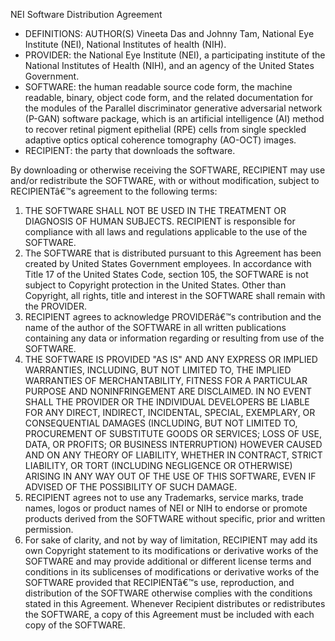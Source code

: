 NEI Software Distribution Agreement

- DEFINITIONS: AUTHOR(S) Vineeta Das and Johnny Tam, National Eye Institute (NEI), National Institutes of health (NIH).
- PROVIDER: the National Eye Institute (NEI), a participating institute of the National Institutes of Health (NIH), and an agency of the United States Government.
- SOFTWARE: the human readable source code form, the machine readable, binary, object code form, and the related documentation for the modules of the Parallel discriminator generative adversarial network (P-GAN) software package, which is an artificial intelligence (AI) method to recover retinal pigment epithelial (RPE) cells  from single speckled adaptive optics optical coherence tomography (AO-OCT) images.
- RECIPIENT: the party that downloads the software.

By downloading or otherwise receiving the SOFTWARE, RECIPIENT may use and/or redistribute the SOFTWARE, with or without modification, subject to RECIPIENTâ€™s agreement to the following terms:

1.	THE SOFTWARE SHALL NOT BE USED IN THE TREATMENT OR DIAGNOSIS OF HUMAN SUBJECTS. RECIPIENT is responsible for compliance with all laws and regulations applicable to the use of the SOFTWARE.
2.	The SOFTWARE that is distributed pursuant to this Agreement has been created by United States Government employees. In accordance with Title 17 of the United States Code, section 105, the SOFTWARE is not subject to Copyright protection in the United States. Other than Copyright, all rights, title and interest in the SOFTWARE shall remain with the PROVIDER.
3.	RECIPIENT agrees to acknowledge PROVIDERâ€™s contribution and the name of the author of the SOFTWARE in all written publications containing any data or information regarding or resulting from use of the SOFTWARE.
4.	THE SOFTWARE IS PROVIDED "AS IS" AND ANY EXPRESS OR IMPLIED WARRANTIES, INCLUDING, BUT NOT LIMITED TO, THE IMPLIED WARRANTIES OF MERCHANTABILITY, FITNESS FOR A PARTICULAR PURPOSE AND NONINFRINGEMENT ARE DISCLAIMED. IN NO EVENT SHALL THE PROVIDER OR THE INDIVIDUAL DEVELOPERS BE LIABLE FOR ANY DIRECT, INDIRECT, INCIDENTAL, SPECIAL, EXEMPLARY, OR CONSEQUENTIAL DAMAGES (INCLUDING, BUT NOT LIMITED TO, PROCUREMENT OF SUBSTITUTE GOODS OR SERVICES; LOSS OF USE, DATA, OR PROFITS; OR BUSINESS INTERRUPTION) HOWEVER CAUSED AND ON ANY THEORY OF LIABILITY, WHETHER IN CONTRACT, STRICT LIABILITY, OR TORT (INCLUDING NEGLIGENCE OR OTHERWISE) ARISING IN ANY WAY OUT OF THE USE OF THIS SOFTWARE, EVEN IF ADVISED OF THE POSSIBILITY OF SUCH DAMAGE.
5.	RECIPIENT agrees not to use any Trademarks, service marks, trade names, logos or product names of NEI or NIH to endorse or promote products derived from the SOFTWARE without specific, prior and written permission.
6.	For sake of clarity, and not by way of limitation, RECIPIENT may add its own Copyright statement to its modifications or derivative works of the SOFTWARE and may provide additional or different license terms and conditions in its sublicenses of modifications or derivative works of the SOFTWARE provided that RECIPIENTâ€™s use, reproduction, and distribution of the SOFTWARE otherwise complies with the conditions stated in this Agreement. Whenever Recipient distributes or redistributes the SOFTWARE, a copy of this Agreement must be included with each copy of the SOFTWARE.